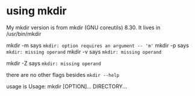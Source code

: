 # using mkdir

My mkdir version is from mkdir (GNU coreutils) 8.30.
It lives in /usr/bin/mkdir

mkdir -m says `mkdir: option requires an argument -- 'm'`
mkdir -p says `mkdir: missing operand`
mkdir -v says `mkdir: missing operand`

mkdir -Z says `mkdir: missing operand`

there are no other flags besides `mkdir --help`

usage is Usage: mkdir [OPTION]... DIRECTORY...
